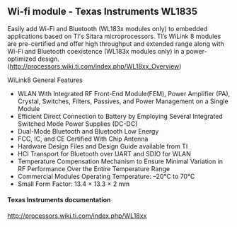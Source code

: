 ## Wi-fi module - Texas Instruments WL1835
Easily add Wi-Fi and Bluetooth (WL183x modules only) to embedded applications based on TI's Sitara microprocessors. TI’s WiLink 8 modules are pre-certified and offer high throughput and extended range along with Wi-Fi and Bluetooth coexistence (WL183x modules only) in a power-optimized design. (http://processors.wiki.ti.com/index.php/WL18xx_Overview)

WiLink8 General Features

* WLAN With Integrated RF Front-End Module(FEM), Power Amplifier (PA), Crystal, Switches, Filters, Passives, and Power Management on a Single Module
* Efficient Direct Connection to Battery by Employing Several Integrated Switched Mode Power Supplies (DC-DC)
* Dual-Mode Bluetooth and Bluetooth Low Energy
* FCC, IC, and CE Certified With Chip Antenna
* Hardware Design Files and Design Guide available from TI 
* HCI Transport for Bluetooth over UART and SDIO for WLAN
* Temperature Compensation Mechanism to Ensure Minimal Variation in RF Performance Over the Entire Temperature Range
* Commercial Modules Operating Temperature: –20°C to 70°C
* Small Form Factor: 13.4 × 13.3 × 2 mm


#### Texas Instruments documentation
http://processors.wiki.ti.com/index.php/WL18xx
